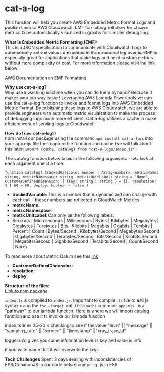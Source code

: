 # cat-a-log
This function will help you create AWS Embedded Metric Format Logs and publish them to AWS Cloudwatch. EMF formatting will allow for chosen metrics to be automatically visualized in graphs for simplier debugging.

**What is Embedded Metric Formatting (EMF):**\
This is a JSON specification to communicate with Cloudwatch Logs to automatically extract values embedded in the structured log events.
EMF is especially great for applications that make logs and need custom metrics without more complexity or cost.
 For more information please visit the link below 

<a href="https://docs.aws.amazon.com/AmazonCloudWatch/latest/monitoring/CloudWatch_Embedded_Metric_Format_Specification.html" target="_blank">AWS Documentation on EMF Formatting</a>


**Why use cat-a-log?:**\
Why use a washing machine when you can do them by hand? Becuase it makes your job way easier! Leveraging AWS Lambda Powertools we can use the cat-a-log function to invoke and format logs into AWS Embedded Metric Format. By publishing these logs to AWS Cloudwatch, we are able to provide engineers with automatic metric visulaization to make the process of debugging logs much more efficient. Cat-a-log utilizies a cache to make effcient work of sending logs to Cloudwatch.


**How do I use cat-a-log?:**\
npm install  our package using the command `npm install cat-a-logs` into your app.mjs file then capture the function and cache (we will talk about this later) 
`import {cache, catalog} from "cat-a-logs/index.js";`

The catalog function  below takes in the following arguments - lets look at each argument one at a time:

`function catalog(
  trackedVariable: number | Array<number>,
  metricName: string,
  metricNamespace: string,
  metricUnitLabel: string = "None",
  CustomerDefinedDimension: { [key: string]: string } = {},
  resolution: 1 | 60 = 60,
  deploy: boolean = false
)`

- **trackedVariable**: This is a number that is dynamic and can change with each call - these numbers are reflected in CloudWatch Metrics
- **metricName**:
- **metricNamespace**:
- **metricUnitLabel**: Can only be the following labels:
- Seconds | Microseconds | Milliseconds | Bytes | Kilobytes | Megabytes | Gigabytes | Terabytes | Bits | Kilobits | Megabits | Gigabits | Terabits | Percent | Count | Bytes/Second | Kilobytes/Second | Megabytes/Second | Gigabytes/Second | Terabytes/Second | Bits/Second | Kilobits/Second | Megabits/Second | Gigabits/Second | Terabits/Second | Count/Second | None\

To read more about Metric Datum see this <a href="https://docs.aws.amazon.com/AmazonCloudWatch/latest/APIReference/API_MetricDatum.html" target="_blank">link</a>
- **CustomerDefinedDimension**: 
- **resolution**: 
- **deploy**: 

**Structure of the files:**\
<a href="https://www.npmjs.com/package/cat-a-logs?activeTab=readme" target="_blank">Link to npm package</a>

`index.ts` is compiled to `index.js`. Important to compile `.ts` file to es6 js syntax using the `tsc —target es6 (filepath)` command
`app.mjs ` is a "pathway" to our lambda function. Here is where we will import catalog function and use it to involke our lambda function

index.ts lines 25-30 is checking to see if the value "level" || "message" || "sampling_rate" || "service" || "timestamp" ||"xray_trace_id"

logger.info gives you some information level is key and value is info


if you write name that it will overwrite the keys 

**Tech Challenges**
Spent 3 days dealing with inconsistencies of ES6/CommonJS in our code before compiling .js in ES6